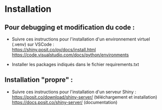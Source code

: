 # Installation

## Pour debugging et modification du code :
- Suivre ces instructions pour l'installation d'un environnement virtuel (.venv) sur VSCode :<br>
https://shiny.posit.co/py/docs/install.html <br>
https://code.visualstudio.com/docs/python/environments <br>

- Installer les packages indiqués dans le fichier requirements.txt<br>

## Installation "propre" : 
- Suivre ces instructions pour l'installation d'un serveur Shiny :<br>
https://posit.co/download/shiny-server/ (téléchargement et installation) <br>
https://docs.posit.co/shiny-server/ (documentation) <br>
